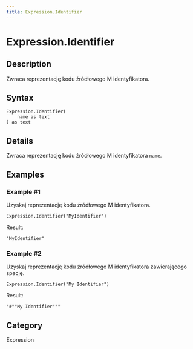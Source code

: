 ```yaml
---
title: Expression.Identifier
---
```


# Expression.Identifier


## Description

Zwraca reprezentację kodu źródłowego M identyfikatora.


## Syntax

```powerquery
Expression.Identifier(
    name as text
) as text
```


## Details

Zwraca reprezentację kodu źródłowego M identyfikatora <code>name</code>.


## Examples

### Example #1 
Uzyskaj reprezentację kodu źródłowego M identyfikatora.
```powerquery
Expression.Identifier("MyIdentifier")
```

Result: 
```powerquery
"MyIdentifier"
```


### Example #2 
Uzyskaj reprezentację kodu źródłowego M identyfikatora zawierającego spację.
```powerquery
Expression.Identifier("My Identifier")
```

Result: 
```powerquery
"#""My Identifier"""
```




## Category
Expression
